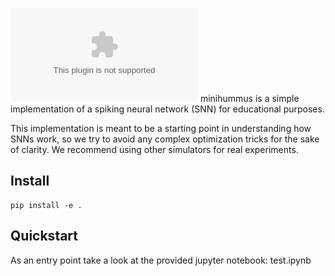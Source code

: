 ![minihummus](minihummus.eps)
minihummus is a simple implementation of a spiking neural network (SNN) for educational purposes.

This implementation is meant to be a starting point in understanding how SNNs work, so we try to avoid any complex optimization tricks for the sake of clarity. We recommend using other simulators for real experiments.

## Install
```
pip install -e .
```

## Quickstart
As an entry point take a look at the provided jupyter notebook: test.ipynb
